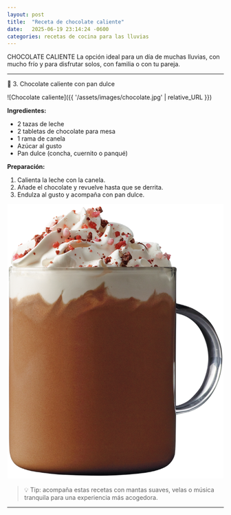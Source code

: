 ```yaml
---
layout: post
title:  "Receta de chocolate caliente"
date:   2025-06-19 23:14:24 -0600
categories: recetas de cocina para las lluvias
---
```


CHOCOLATE CALIENTE
La opción ideal para un día de muchas lluvias, con mucho frío y para disfrutar solos, con familia o con tu pareja.

---

🥖 3. Chocolate caliente con pan dulce

![Chocolate caliente]({{ '/assets/images/chocolate.jpg' | relative_URL }})

**Ingredientes:**
- 2 tazas de leche  
- 2 tabletas de chocolate para mesa  
- 1 rama de canela  
- Azúcar al gusto  
- Pan dulce (concha, cuernito o panqué)  

**Preparación:**
1. Calienta la leche con la canela.  
2. Añade el chocolate y revuelve hasta que se derrita.  
3. Endulza al gusto y acompaña con pan dulce.


![Chocolate caliente](/assets/images/chocolate-caliente.png)

> 💡 Tip: acompaña estas recetas con mantas suaves, velas o música tranquila para una experiencia más acogedora.
---
